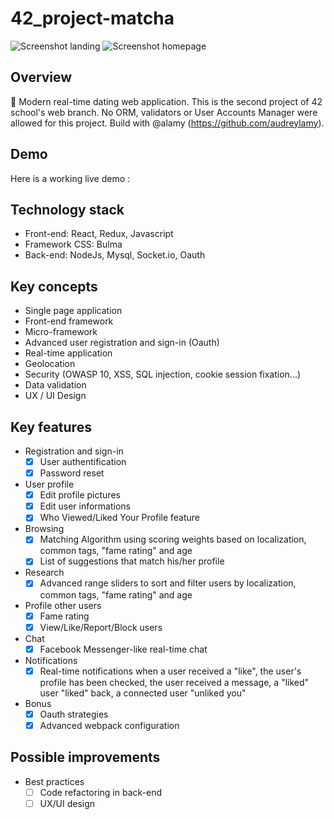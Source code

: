# 42_project-matcha
![Screenshot landing](https://i.imgur.com/gOm2CEZ.png)
![Screenshot homepage](https://i.imgur.com/TFPsd4W.png)

## Overview
💞 Modern real-time dating web application. This is the second project of 42 school's web branch. No ORM, validators or User Accounts Manager were allowed for this project.
Build with @alamy (https://github.com/audreylamy).

## Demo
Here is a working live demo : 

## Technology stack

+ Front-end: React, Redux, Javascript
+ Framework CSS: Bulma
+ Back-end: NodeJs, Mysql, Socket.io, Oauth

## Key concepts
* Single page application
* Front-end framework
* Micro-framework 
* Advanced user registration and sign-in (Oauth)
* Real-time application
* Geolocation 
* Security (OWASP 10, XSS, SQL injection, cookie session fixation...) 
* Data validation
* UX / UI Design

## Key features

+ Registration and sign-in
  - [x] User authentification
  - [x] Password reset
+ User profile
  - [x] Edit profile pictures
  - [x] Edit user informations
  - [x] Who Viewed/Liked Your Profile feature
+ Browsing
  - [x] Matching Algorithm using scoring weights based on localization, common tags, "fame rating" and age
  - [x] List of suggestions that match his/her profile
+ Research
  - [x] Advanced range sliders to sort and filter users by localization, common tags, "fame rating" and age
+ Profile other users
  - [x] Fame rating
  - [x] View/Like/Report/Block users
+ Chat
  - [x] Facebook Messenger-like real-time chat
+ Notifications
  - [x] Real-time notifications when a user received a "like", the user's profile has been checked, the user received a message, a "liked" user "liked" back, a connected user "unliked you"
+ Bonus
  - [x] Oauth strategies
  - [x] Advanced webpack configuration

## Possible improvements
+ Best practices
  - [ ] Code refactoring in back-end
  - [ ] UX/UI design
